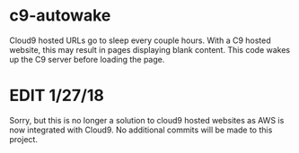 # c9-autowake
Cloud9 hosted URLs go to sleep every couple hours. With a C9 hosted website, this may result in pages displaying blank content. This code wakes up the C9 server before loading the page.

# EDIT 1/27/18
Sorry, but this is no longer a solution to cloud9 hosted websites as AWS is now integrated with Cloud9. No additional commits will be made to this project.
